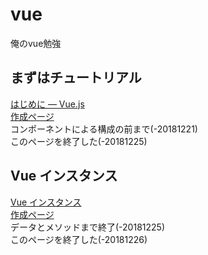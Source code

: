 # vue
俺のvue勉強

## まずはチュートリアル
[はじめに — Vue.js](https://jp.vuejs.org/v2/guide/)  
[作成ページ](tutorial.html)  
コンポーネントによる構成の前まで(-20181221)  
このページを終了した(-20181225)  

## Vue インスタンス
[Vue インスタンス](https://jp.vuejs.org/v2/guide/instance.html)  
[作成ページ](instance.html)  
データとメソッドまで終了(-20181225)  
このページを終了した(-20181226)  